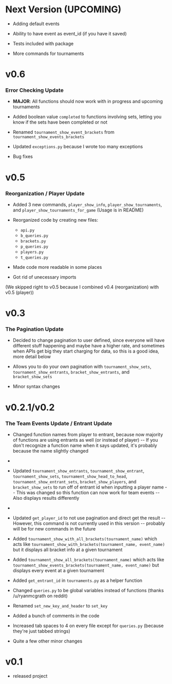 # **Next Version (UPCOMING)**

- Adding default events

- Ability to have event as event_id (if you have it saved)

- Tests included with package

- More commands for tournaments

# **v0.6**

### **Error Checking Update**

- **MAJOR**: All functions should now work with in progress and upcoming tournaments

- Added boolean value `completed` to functions involving sets, letting you know if the sets have been completed or not

- Renamed `tournament_show_event_brackets` from `tournament_show_events_brackets`

- Updated `exceptions.py` because I wrote too many exceptions

- Bug fixes

# **v0.5**

### **Reorganization / Player Update**

- Added 3 new commands, `player_show_info`, `player_show_tournaments`, and `player_show_tournaments_for_game` (Usage is in README)

- Reorganized code by creating new files:

  - `api.py`
  - `b_queries.py`
  - `brackets.py`
  - `p_queries.py`
  - `players.py`
  - `t_queries.py`

- Made code more readable in some places

- Got rid of unecessary imports

(We skipped right to v0.5 because I combined v0.4 (reorganization) with v0.5 (player))

# **v0.3**

### The Pagination Update

- Decided to change pagination to user defined, since everyone will have different stuff happening and maybe have a higher rate, and sometimes when APIs get big they start charging for data, so this is a good idea, more detail below

- Allows you to do your own pagination with `tournament_show_sets`, `tournament_show_entrants`, `bracket_show_entrants`, and `bracket_show_sets`

- Minor syntax changes

# **v0.2.1/v0.2**

### The Team Events Update / Entrant Update

- Changed function names from player to entrant, because now majority of functions are using entrants as well (or instead of player) -- If you don't recognize a function name when it says updated, it's probably because the name slightly changed
-
- Updated `tournament_show_entrants`, `tournament_show_entrant`, `tournament_show_sets`, `tournament_show_head_to_head`, `tournament_show_entrant_sets`, `bracket_show_players`, and `bracket_show_sets` to run off of entrant id when inputting a player name -- This was changed so this function can now work for team events -- Also displays results differently
-
- Updated `get_player_id` to not use pagination and direct get the result -- However, this command is not currently used in this version -- probably will be for new commands in the future

- Added `tournament_show_with_all_brackets(tournament_name)` which acts like `tournament_show_with_brackets(tournament_name, event_name)` but it displays all bracket info at a given tournament

- Added `tournament_show_all_brackets(tournament_name)` which acts like `tournament_show_events_brackets(tournament_name, event_name)` but displays every event at a given tournament

- Added `get_entrant_id` in `tournaments.py` as a helper function

- Changed `queries.py` to be global variables instead of functions (thanks /u/ryanmcgrath on reddit)

- Renamed `set_new_key_and_header` to `set_key`

- Added a bunch of comments in the code

- Increased tab spaces to 4 on every file except for `queries.py` (because they're just tabbed strings)

- Quite a few other minor changes

# **v0.1**

- released project
